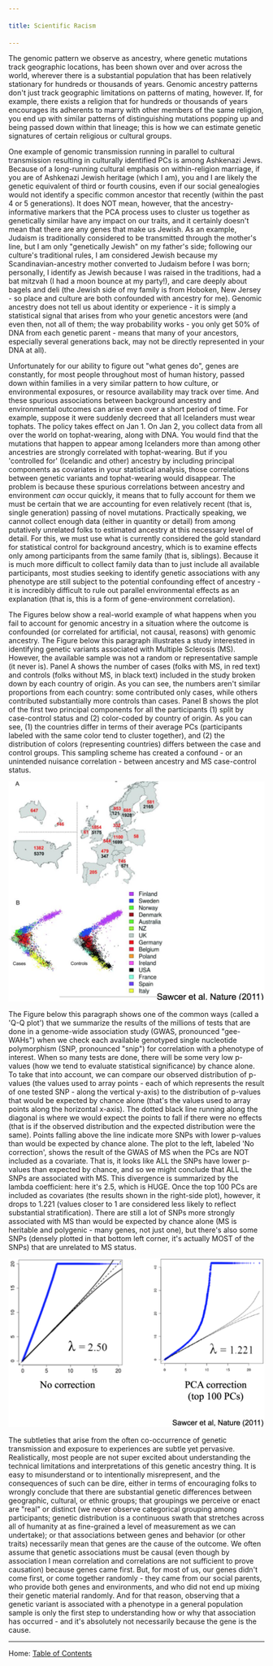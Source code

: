 ```yaml
---

title: Scientific Racism

---
```


The genomic pattern we observe as ancestry, where genetic mutations track geographic locations, has been shown over and over across the world, wherever there is a substantial population that has been relatively stationary for hundreds or thousands of years. Genomic ancestry patterns don't just track geographic limitations on patterns of mating, however. If, for example, there exists a religion that for hundreds or thousands of years encourages its adherents to marry with other members of the same religion, you end up with similar patterns of distinguishing mutations popping up and being passed down within that lineage; this is how we can estimate genetic signatures of certain religious or cultural groups.

One example of genomic transmission running in parallel to cultural transmission resulting in culturally identified PCs is among Ashkenazi Jews. Because of a long-running cultural emphasis on within-religion marriage, if you are of Ashkenazi Jewish heritage (which I am), you and I are likely the genetic equivalent of third or fourth cousins, even if our social genealogies would not identify a specific common ancestor that recently (within the past 4 or 5 generations). It does NOT mean, however, that the ancestry-informative markers that the PCA process uses to cluster us together as genetically similar have any impact on our traits, and it certainly doesn't mean that there are any genes that make us Jewish. As an example, Judaism is traditionally considered to be transmitted through the mother's line, but I am only "genetically Jewish" on my father's side; following our culture's traditional rules, I am considered Jewish because my Scandinavian-ancestry mother converted to Judaism before I was born; personally, I identify as Jewish because I was raised in the traditions, had a bat mitzvah (I had a moon bounce at my party!), and care deeply about bagels and deli (the Jewish side of my family is from Hoboken, New Jersey - so place and culture are both confounded with ancestry for me). Genomic ancestry does not tell us about identity or experience - it is simply a statistical signal that arises from who your genetic ancestors were (and even then, not all of them; the way probability works - you only get 50% of DNA from each genetic parent - means that many of your ancestors, especially several generations back, may not be directly represented in your DNA at all).

Unfortunately for our ability to figure out "what genes do", genes are constantly, for most people throughout most of human history, passed down within families in a very similar pattern to how culture, or environmental exposures, or resource availability may track over time. And these spurious associations between background ancestry and environmental outcomes can arise even over a short period of time. For example, suppose it were suddenly decreed that all Icelanders must wear tophats. The policy takes effect on Jan 1. On Jan 2, you collect data from all over the world on tophat-wearing, along with DNA. You would find that the mutations that happen to appear among Icelanders more than among other ancestries are strongly correlated with tophat-wearing. But if you 'controlled for' (Icelandic and other) ancestry by including principal components as covariates in your statistical analysis, those correlations between genetic variants and tophat-wearing would disappear. The problem is because these spurious correlations between ancestry and environment *can* occur quickly, it means that to fully account for them we must be certain that we are accounting for even relatively recent (that is, single generation) passing of novel mutations. Practically speaking, we cannot collect enough data (either in quantity or detail) from among putatively unrelated folks to estimated ancestry at this necessary level of detail. For this, we must use what is currently considered the gold standard for statistical control for background ancestry, which is to examine effects only among participants from the same family (that is, siblings). Because it is much more difficult to collect family data than to just include all available participants, most studies seeking to identify genetic associations with any phenotype are still subject to the potential confounding effect of ancestry - it is incredibly difficult to rule out parallel environmental effects as an explanation (that is, this is a form of gene-environment correlation).

The Figures below show a real-world example of what happens when you fail to account for genomic ancestry in a situation where the outcome is confounded (or correlated for artificial, not causal, reasons) with genomic ancestry. The Figure below this paragraph illustrates a study interested in identifying genetic variants associated with Multiple Sclerosis (MS). However, the available sample was not a random or representative sample (it never is). Panel A shows the number of cases (folks with MS, in red text) and controls (folks without MS, in black text) included in the study broken down by each country of origin. As you can see, the numbers aren't similar proportions from each country: some contributed only cases, while others contributed substantially more controls than cases. Panel B shows the plot of the first two principal components for all the participants (1) split by case-control status and (2) color-coded by country of origin. As you can see, (1) the countries differ in terms of their average PCs (participants labeled with the same color tend to cluster together), and (2) the distribution of colors (representing countries) differs between the case and control groups. This sampling scheme has created a confound - or an unintended nuisance correlation - between ancestry and MS case-control status.

![sawcer_et_al_2011_sampling.png](../img/sawcer_et_al_2011_sampling.png)

The Figure below this paragraph shows one of the common ways (called a 'Q-Q plot') that we summarize the results of the millions of tests that are done in a genome-wide association study (GWAS, pronounced "gee-WAHs") when we check each available genotyped single nucleotide polymorphism (SNP, pronounced "snip") for correlation with a phenotype of interest. When so many tests are done, there will be some very low p-values (how we tend to evaluate statistical significance) by chance alone. To take that into account, we can compare our observed distribution of p-values (the values used to array points - each of which represents the result of one tested SNP - along the vertical y-axis) to the distribution of p-values that would be expected by chance alone (that's the values used to array points along the horizontal x-axis). The dotted black line running along the diagonal is where we would expect the points to fall if there were no effects (that is if the observed distribution and the expected distribution were the same). Points falling above the line indicate more SNPs with lower p-values than would be expected by chance alone. The plot to the left, labeled 'No correction', shows the result of the GWAS of MS when the PCs are NOT included as a covariate. That is, it looks like ALL the SNPs have lower p-values than expected by chance, and so we might conclude that ALL the SNPs are associated with MS. This divergence is summarized by the lambda coefficient: here it's 2.5, which is HUGE. Once the top 100 PCs are included as covariates (the results shown in the right-side plot), however, it drops to 1.221 (values closer to 1 are considered less likely to reflect substantial stratification). There are still a lot of SNPs more strongly associated with MS than would be expected by chance alone (MS is heritable and polygenic - many genes, not just one), but there's also some SNPs (densely plotted in that bottom left corner, it's actually MOST of the SNPs) that are unrelated to MS status.

![sawcer_et_al_2011_qq_plots.png](../img/sawcer_et_al_2011_qq_plots.png)

The subtleties that arise from the often co-occurrence of genetic transmission and exposure to experiences are subtle yet pervasive. Realistically, most people are not super excited about understanding the technical limitations and interpretations of this genetic ancestry thing. It is easy to misunderstand or to intentionally misrepresent, and the consequences of such can be dire, either in terms of encouraging folks to wrongly conclude that there are substantial genetic differences between geographic, cultural, or ethnic groups; that groupings we perceive or enact are "real" or distinct (we never observe categorical grouping among participants; genetic distribution is a continuous swath that stretches across all of humanity at as fine-grained a level of measurement as we can undertake); or that associations between genes and behavior (or other traits) necessarily mean that genes are the cause of the outcome. We often assume that genetic associations must be causal (even though by association I mean correlation and correlations are not sufficient to prove causation) because genes came first. But, for most of us, our genes didn't come first, or come together randomly - they came from our social parents, who provide both genes and environments, and who did not end up mixing their genetic material randomly. And for that reason, observing that a genetic variant is associated with a phenotype in a general population sample is only the first step to understanding how or why that association has occurred - and it's absolutely not necessarily because the gene is the cause.

-----

Home: [Table of Contents](../README.md)
